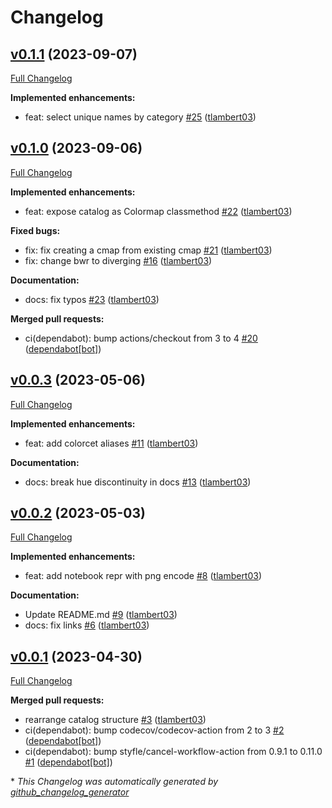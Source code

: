 # Changelog

## [v0.1.1](https://github.com/tlambert03/cmap/tree/v0.1.1) (2023-09-07)

[Full Changelog](https://github.com/tlambert03/cmap/compare/v0.1.0...v0.1.1)

**Implemented enhancements:**

- feat: select unique names by category [\#25](https://github.com/tlambert03/cmap/pull/25) ([tlambert03](https://github.com/tlambert03))

## [v0.1.0](https://github.com/tlambert03/cmap/tree/v0.1.0) (2023-09-06)

[Full Changelog](https://github.com/tlambert03/cmap/compare/v0.0.3...v0.1.0)

**Implemented enhancements:**

- feat: expose catalog as Colormap classmethod [\#22](https://github.com/tlambert03/cmap/pull/22) ([tlambert03](https://github.com/tlambert03))

**Fixed bugs:**

- fix: fix creating a cmap from existing cmap [\#21](https://github.com/tlambert03/cmap/pull/21) ([tlambert03](https://github.com/tlambert03))
- fix: change bwr to diverging [\#16](https://github.com/tlambert03/cmap/pull/16) ([tlambert03](https://github.com/tlambert03))

**Documentation:**

- docs: fix typos [\#23](https://github.com/tlambert03/cmap/pull/23) ([tlambert03](https://github.com/tlambert03))

**Merged pull requests:**

- ci\(dependabot\): bump actions/checkout from 3 to 4 [\#20](https://github.com/tlambert03/cmap/pull/20) ([dependabot[bot]](https://github.com/apps/dependabot))

## [v0.0.3](https://github.com/tlambert03/cmap/tree/v0.0.3) (2023-05-06)

[Full Changelog](https://github.com/tlambert03/cmap/compare/v0.0.2...v0.0.3)

**Implemented enhancements:**

- feat: add colorcet aliases [\#11](https://github.com/tlambert03/cmap/pull/11) ([tlambert03](https://github.com/tlambert03))

**Documentation:**

- docs: break hue discontinuity in docs [\#13](https://github.com/tlambert03/cmap/pull/13) ([tlambert03](https://github.com/tlambert03))

## [v0.0.2](https://github.com/tlambert03/cmap/tree/v0.0.2) (2023-05-03)

[Full Changelog](https://github.com/tlambert03/cmap/compare/v0.0.1...v0.0.2)

**Implemented enhancements:**

- feat: add notebook repr with png encode [\#8](https://github.com/tlambert03/cmap/pull/8) ([tlambert03](https://github.com/tlambert03))

**Documentation:**

- Update README.md [\#9](https://github.com/tlambert03/cmap/pull/9) ([tlambert03](https://github.com/tlambert03))
- docs: fix links [\#6](https://github.com/tlambert03/cmap/pull/6) ([tlambert03](https://github.com/tlambert03))

## [v0.0.1](https://github.com/tlambert03/cmap/tree/v0.0.1) (2023-04-30)

[Full Changelog](https://github.com/tlambert03/cmap/compare/7d88f0329eb3b52faf0a63ae1ce207fe86455426...v0.0.1)

**Merged pull requests:**

- rearrange catalog structure [\#3](https://github.com/tlambert03/cmap/pull/3) ([tlambert03](https://github.com/tlambert03))
- ci\(dependabot\): bump codecov/codecov-action from 2 to 3 [\#2](https://github.com/tlambert03/cmap/pull/2) ([dependabot[bot]](https://github.com/apps/dependabot))
- ci\(dependabot\): bump styfle/cancel-workflow-action from 0.9.1 to 0.11.0 [\#1](https://github.com/tlambert03/cmap/pull/1) ([dependabot[bot]](https://github.com/apps/dependabot))



\* *This Changelog was automatically generated by [github_changelog_generator](https://github.com/github-changelog-generator/github-changelog-generator)*
